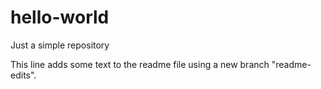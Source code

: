 # hello-world
Just a simple repository

This line adds some text to the readme file using a new branch "readme-edits".
